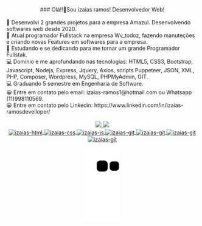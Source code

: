 <div align="center">
  ### Olá!!👋Sou izaias ramos! Desenvolvedor Web!
</div>
</br>
<div align="start">
  🏢 Desenvolvi 2 grandes projetos para a empresa Amazul. Desenvolvendo softwares web desde 2020.<br/>
  🏢 Atual programador Fullstack na empresa Wv_todoz, fazendo manuteções e criando novas Features em softwares para a empresa.<br/>
  💎 Estudando e se dedicando para me tornar um grande Programador Fullstak.                                        <br/>
  💻 Domínio e me aprofundando nas tecnologias: HTML5, CSS3, Bootstrap, Javascript, Nodejs, Express, Jquery, Axios, scripts Puppeteer, JSON, XML, PHP, Composer, Wordpress, MySQL, PHPMyAdmin, GIT.                <br/> 
  💻 Graduando 5 semestre em Engenharia de Software.                               <br/>
  😀 Entre em contato pelo email: izaias-ramos1@hotmail.com ou Whatsapp (11)998110569.                  <br/>
  😀 Entre em contato pelo Linkedin: https://www.linkedin.com/in/izaias-ramosdevelloper/                  <br/>
</div>
</br>
<div align="center">
  <a href="https://github.com/izaiasramos">
  <img height="150em" src="https://github-readme-stats.vercel.app/api?username=izaiasramos&show_icons=true&theme=dracula&include_all_commits=true&count_private=true"/>
  <img height="150em" src="https://github-readme-stats.vercel.app/api/top-langs/?username=izaiasramos&layout=compact&langs_count=7&theme=dracula"/>
</div>
<div align="center">
<div>
<img align="center" alt="izaias-html" height="50" width="50" src=https://icongr.am/devicon/html5-original-wordmark.svg?size=128&color=currentColor/>
<img align="center" alt="izaias-css" height="50" width="50" src=https://icongr.am/devicon/css3-original-wordmark.svg?size=128&color=currentColor/>    
<img align="center" alt="izaias-js" height="50" width="50" src=https://icongr.am/devicon/javascript-original.svg?size=128&color=currentColor/>
 <img align="center" alt="izaias-git" height="70" width="70" src=https://icongr.am/devicon/php-original.svg?size=120&color=currentColor/>
 <img align="center" alt="izaias-git" height="70" width="70" src=https://icongr.am/devicon/java-original.svg?size=128&color=currentColor/>
 <img align="center" alt="izaias-git" height="70" width="70" src=https://icongr.am/devicon/postgresql-original-wordmark.svg?size=120&color=currentColor/>
 <img align="center" alt="izaias-git" height="70" width="70" src=https://icongr.am/devicon/git-original-wordmark.svg?size=128&color=currentColor/>
  </div>    
  

   ![Animação de cobra](https://github.com/rafaballerini/rafaballerini/blob/output/github-contribution-grid-snake.svg)
 

  
